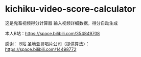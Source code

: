 # kichiku-video-score-calculator
这是鬼畜视频得分计算器
输入视频详细数据，得分自动生成

本人B站：https://space.bilibili.com/354849708

感谢：
B站 圣地亚哥唱片公司（提供算法）：https://space.bilibili.com/14498772

